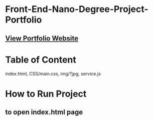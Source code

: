 # Front-End-Nano-Degree-Project-Portfolio
## [View Portfolio Website ](https://swamykankipati.github.io/Front-End-Nano-Degree-Project-1-Portfolio/)
# Table of Content
 index.html,
 CSS/main.css,
 img/?jpg,
 service.js

# How to Run Project 
to open index.html page
 -

